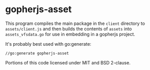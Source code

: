 gopherjs-asset
==============

This program compiles the main package in the `client` directory to `assets/client.js` and then builds the contents of `assets` into `assets_vfsdata.go` for use in embedding in a gopherjs project.

It's probably best used with go:generate:
```
//go:generate gopherjs-asset
```

Portions of this code licensed under MIT and BSD 2-clause.

